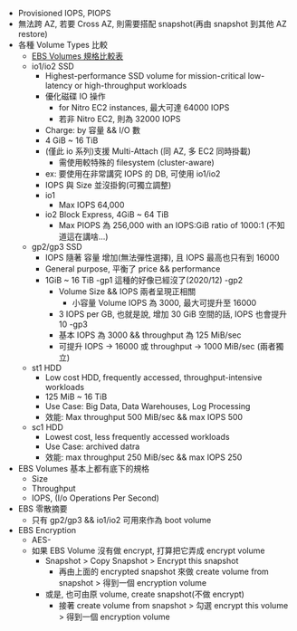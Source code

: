 
- Provisioned IOPS, PIOPS
- 無法跨 AZ, 若要 Cross AZ, 則需要搭配 snapshot(再由 snapshot 到其他 AZ restore)
- 各種 Volume Types 比較
    - [EBS Volumes 規格比較表](https://docs.aws.amazon.com/AWSEC2/latest/UserGuide/ebs-volume-types.html)
    - io1/io2 SSD
        - Highest-performance SSD volume for mission-critical low-latency or high-throughput workloads
        - 優化磁碟 IO 操作
            - for Nitro EC2 instances, 最大可達 64000 IOPS
            - 若非 Nitro EC2, 則為 32000 IOPS
        - Charge: by 容量 && I/O 數
        - 4 GiB ~ 16 TiB
        - (僅此 io 系列)支援 Multi-Attach (同 AZ, 多 EC2 同時掛載)
            - 需使用較特殊的 filesystem (cluster-aware)
        - ex: 要使用在非常講究 IOPS 的 DB, 可使用 io1/io2
        - IOPS 與 Size 並沒掛鉤(可獨立調整)
        - io1
            - Max IOPS 64,000
        - io2 Block Express, 4GiB ~ 64 TiB
            - Max PIOPS 為 256,000 with an IOPS:GiB ratio of 1000:1 (不知道這在講啥...)
    - gp2/gp3 SSD
        - IOPS 隨著 容量 增加(無法彈性選擇), 且 IOPS 最高也只有到 16000
        - General purpose, 平衡了 price && performance
        - 1GiB ~ 16 TiB
        -gp1 這種的好像已經沒了(2020/12)
        -gp2
            - Volume Size && IOPS 兩者呈現正相關
                - 小容量 Volume IOPS 為 3000, 最大可提升至 16000
            - 3 IOPS per GB, 也就是說, 增加 30 GiB 空間的話, IOPS 也會提升 10
        -gp3
            - 基本 IOPS 為 3000 && throughput 為 125 MiB/sec
            - 可提升 IOPS -> 16000 或 throughput -> 1000 MiB/sec (兩者獨立)
    - st1 HDD
        - Low cost HDD, frequently accessed, throughput-intensive workloads
        - 125 MiB ~ 16 TiB
        - Use Case: Big Data, Data Warehouses, Log Processing
        - 效能: Max throughput 500 MiB/sec && max IOPS 500
    - sc1 HDD
        - Lowest cost, less frequently accessed workloads
        - Use Case: archived datra
        - 效能: max throughput 250 MiB/sec && max IOPS 250
- EBS Volumes 基本上都有底下的規格
    - Size
    - Throughput
    - IOPS, (I/o Operations Per Second)
- EBS 零散摘要
    - 只有 gp2/gp3 && io1/io2 可用來作為 boot volume
- EBS Encryption
    - AES-
    - 如果 EBS Volume 沒有做 encrypt, 打算把它弄成 encrypt volume
        - Snapshot > Copy Snapshot > Encrypt this snapshot
            - 再由上面的 encrypted snapshot 來做 create volume from snapshot > 得到一個 encryption volume
        - 或是, 也可由原 volume, create snapshot(不做 encrypt)
            - 接著 create volume from snapshot > 勾選 encrypt this volume > 得到一個 encryption volume
    
